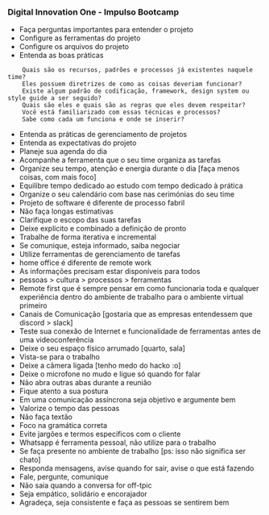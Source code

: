 ### Digital Innovation One - Impulso Bootcamp  

- Faça perguntas importantes para entender o projeto  
- Configure as ferramentas do projeto  
- Configure os arquivos do projeto  
- Entenda as boas práticas 

```
    Quais são os recursos, padrões e processos já existentes naquele time?
    Eles possuem diretrizes de como as coisas deveriam funcionar?
    Existe algum padrão de codificação, framework, design system ou style guide a ser seguido?
    Quais são eles e quais são as regras que eles devem respeitar?
    Você está familiarizado com essas técnicas e processos?
    Sabe como cada um funciona e onde se inserir?
```

- Entenda as práticas de gerenciamento de projetos  
- Entenda as expectativas do projeto  
- Planeje sua agenda do dia   
- Acompanhe a ferramenta que o seu time organiza as tarefas  
- Organize seu tempo, atenção e energia durante o dia [faça menos coisas, com mais foco]   
- Equilibre tempo dedicado ao estudo com tempo dedicado à prática  
- Organize o seu calendário com base nas cerimónias do seu time  
- Projeto de software é diferente de processo fabril  
- Não faça longas estimativas  
- Clarifique o escopo das suas tarefas  
- Deixe explícito e combinado a definição de pronto
- Trabalhe de forma iterativa e incremental  
- Se comunique, esteja informado, saiba negociar
- Utilize ferramentas de gerenciamento de tarefas  
- home office é diferente de remote work  
- As informações precisam estar disponíveis para todos  
- pessoas > cultura > processos > ferramentas  
- Remote first que é sempre pensar em como funcionaria toda e qualquer experiência dentro do ambiente de trabalho para o ambiente virtual primeiro 
- Canais de Comunicação [gostaria que as empresas entendessem que discord > slack]  
- Teste sua conexão de Internet e funcionalidade de ferramentas antes de uma videoconferência  
- Deixe o seu espaço físico arrumado [quarto, sala]   
- Vista-se para o trabalho  
- Deixe a câmera ligada [tenho medo do hacko :o]  
- Deixe o microfone no mudo e ligue só quando for falar  
- Não abra outras abas durante a reunião
- Fique atento a sua postura
- Em uma comunicação assíncrona seja objetivo e argumente bem  
- Valorize o tempo das pessoas  
- Não faça textão  
- Foco na gramática correta  
- Evite jargões e termos específicos com o cliente  
- Whatsapp é ferramenta pessoal, não utilize para o trabalho  
- Se faça presente no ambiente de trabalho [ps: isso não significa ser chato]   
- Responda mensagens, avise quando for sair, avise o que está fazendo  
- Fale, pergunte, comunique  
- Não saia quando a conversa for off-tpic
- Seja empático, solidário e encorajador  
- Agradeça, seja consistente e faça as pessoas se sentirem bem  




